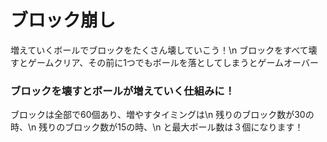 # ブロック崩し
増えていくボールでブロックをたくさん壊していこう！\n
ブロックをすべて壊すとゲームクリア、その前に1つでもボールを落としてしまうとゲームオーバー

### ブロックを壊すとボールが増えていく仕組みに！
ブロックは全部で60個あり、増やすタイミングは\n
残りのブロック数が30の時、\n
残りのブロック数が15の時、\n
と最大ボール数は３個になります！
